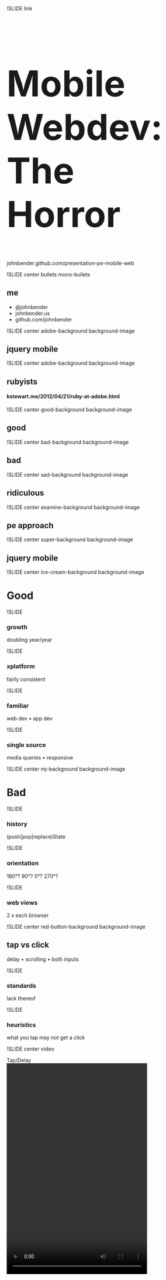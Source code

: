 !SLIDE link
<h1 style="font-size: 7em">
  <span style="line-height: 1.2em">Mobile Webdev:</span>
  The Horror
</h1>
johnbender.github.com/presentation-pe-mobile-web

!SLIDE center bullets mono-bullets
## me
* @johnbender
* johnbender.us
* github.com/johnbender

!SLIDE center adobe-background background-image
## jque<span class="ry-kern">ry</span> mobile

!SLIDE center adobe-background background-image
## rubyists
#### kstewart.me/2012/04/21/ruby-at-adobe.html

!SLIDE center good-background background-image
## good

!SLIDE center bad-background background-image
## bad

!SLIDE center sad-background background-image
## ridiculous

!SLIDE center examine-background background-image
## pe approach

!SLIDE center super-background background-image
## jquery mobile

!SLIDE center ice-cream-background background-image
# Good

!SLIDE
### growth
doubling year/year

!SLIDE
### xplatform
fairly consistent

!SLIDE
### familiar
web dev • app dev

!SLIDE
### single source
media queries • responsive

!SLIDE center mj-background background-image
# Bad

!SLIDE
### history
(push|pop|replace)State

!SLIDE
### orientation
180&#176;? 90&#176;? 0&#176;? 270&#176;?

!SLIDE
### web views
2 x each browser

!SLIDE center red-button-background background-image
## tap vs click
delay • scrolling • both inputs

!SLIDE
### standards
lack thereof

!SLIDE
### heuristics
what you tap may not get a click

!SLIDE center video
<div class="rotate-left" style="left: 82px; top: 257px;">Tap/Delay</div>
<video height="576" width="384" src="file/one/tap-then-click.mp4" type='video/mp4; codecs="avc1.42E01E, mp4a.40.2"' />
<div class="video-link-container">
<a href="https://vimeo.com/45721427">view on vimeo</a>
</div>

!SLIDE center video
<div class="rotate-left" style="left: 25px; top: 315px;">Content Shift</div>
<video height="576" width="384" src="file/one/tap-into-click.mp4" type='video/mp4; codecs="avc1.42E01E, mp4a.40.2"' />
<div class="video-link-container">
<a href="https://vimeo.com/45718716">view on vimeo</a>
</div>

!SLIDE high-image center
<img src="droidincredible.jpg" style="height: 500px; float: left; margin-left: 150px;"></img>
<img src="blackberry-bold.jpg" style="height: 480px; float: left; margin-top: 10px;"></img>

!SLIDE center facepalm-background background-image
# Ridiculous

!SLIDE center webkit-background background-image
## webkit
It's all the same right?

!SLIDE center ugly-background background-image
## android

!SLIDE
### <img src="android-icon.png"></img> is the new <img src="ie-icon.png"></img>

!SLIDE
### 2.2.x • 2.3.x
80+% percent of androids

!SLIDE
### rendering
yes, even rendering

!SLIDE
### position fixed
we use &amp;nbsp; to fix bugs

!SLIDE
### animations
toy examples work great

!SLIDE center
# PE Approach

!SLIDE
### inclusive
start with what always works

!SLIDE
### animations
none ⟶ simple ⟶ all

!SLIDE
### orientation
poll width/height ⟶ event

!SLIDE
### navigation
reload ⟶ hash ⟶ state

!SLIDE image
<pre class="medium" style="margin-top: 200px">
&lt;<span class="function-name">a</span> <span class="variable-name">href</span>=<span class="string">"/foo/bar"</span> <span class="variable-name">data-role</span>=<span class="string">"button"</span>&gt;
  Next Page!
&lt;/<span class="function-name">a</span>&gt;</pre>
<img src="button.png" style="width: 100%; border: 10px solid white; box-sizing: border-box;"></img>

!SLIDE image
<pre class="medium" style="margin-top: 200px">
&lt;<span class="function-name">a</span> <span class="variable-name">href</span>=<span class="string">"/foo/bar"</span> <b><span class="variable-name">data-role</span>=<span class="string">"button"</span></b>&gt;
  Next Page!
&lt;/<span class="function-name">a</span>&gt;</pre>
<img src="button.png" style="width: 100%; border: 10px solid white; box-sizing: border-box;"></img>

!SLIDE image
<pre class="medium" style="margin-top: 200px">
&lt;<span class="function-name">a</span> <span class="variable-name">href</span>=<span class="string">"/foo/bar"</span> <span class="variable-name">data-role</span>=<span class="string">"button"</span>&gt;
  Next Page!
&lt;/<span class="function-name">a</span>&gt;</pre>
<img src="button.png" style="width: 100%; border: 10px solid #D65600; box-sizing: border-box;"></img>

!SLIDE image
<pre class="medium" style="margin-top: 200px">
&lt;<span class="function-name">a</span> <b><span class="variable-name">href</span>=<span class="string">"/foo/bar"</span></b> <span class="variable-name">data-role</span>=<span class="string">"button"</span>&gt;
  Next Page!
&lt;/<span class="function-name">a</span>&gt;</pre>
<img src="button.png" style="width: 100%; border: 10px solid white; box-sizing: border-box;"></img>

!SLIDE image
<pre class="medium" style="margin-top: 200px">
&lt;<span class="function-name">a</span> <b><span class="variable-name">href</span>=<span class="string">"#destination"</span></b> <span class="variable-name">data-role</span>=<span class="string">"button"</span>&gt;
  Next Page!
&lt;/<span class="function-name">a</span>&gt;</pre>
<img src="button.png" style="width: 100%; border: 10px solid white; box-sizing: border-box;"></img>

!SLIDE video
<div class="rotate-left" style="left: 68px; top: 263px;">Without JS</div>
<video height="576" width="384" src="file/one/without-js.mp4" type='video/mp4; codecs="avc1.42E01E, mp4a.40.2"' />
<div class="video-link-container">
<a href="https://vimeo.com/45851036">view on vimeo</a>
</div>

!SLIDE center f-yeah-background background-image
# jQuery Mobile

!SLIDE
### users
no one uses this crap

!SLIDE bullets grid users
<div style="float: left; margin-left: 100px">
<ul>
  <li> Sears </li>
  <li> Chase </li>
  <li> Ikea </li>
  <li> Life </li>
  <li> Stanford </li>
</ul>
</div>

<div style="float: left">
<ul>
  <li> m.sears.com </li>
  <li> m.chase.com </li>
  <li> m.ikea.com </li>
  <li> m.life.com </li>
  <li> m.stanford.edu </li>
</ul>
</div>

!SLIDE
### support

!SLIDE bullets grid
<div style="float: left;  margin-top: 200px">
<ul>
  <li> Apple iOS 3.2-5.0 </li>
  <li> Android 2.1-4.0 </li>
  <li> Windows Phone 7-7.5 </li>
  <li> Blackberry 6-7, QNX </li>
  <li> Palm WebOS 1.4-3.0 </li>
</ul>
</div>

<div style="float: left; margin-bottom: 50px; margin-top: 200px">
<ul>
  <li> Firebox Mobile </li>
  <li> Opera Mobile 11.0 </li>
  <li> Meego 1.2 </li>
  <li> Chrome, Firefox </li>
  <li> IE 7+, Opera 10+ </li>
</ul>
</div>
jquerymobile.com/gbs/

!SLIDE
### github
6800+ watchers • 1200+ forks

!SLIDE
### books
10 books • 7 publishers

!SLIDE center background-image mouse-background
## vmouse

!SLIDE
### normalized
standards • one event

!SLIDE
<pre>
<span class="comment">// fastest &amp; broken on desktop
</span>$btn.on( <span class="string"><b>"touchstart"</b></span>, doSomething );

<span class="comment">// slowest
</span>$btn.on( <span class="string">"click"</span>, doSomething );

<span class="comment">// fast enough &amp; safe
</span>$btn.on( <span class="string">"vclick"</span>, doSomething );
</pre>

!SLIDE
<pre>
<span class="comment">// fastest &amp; broken on desktop
</span>$btn.on( <span class="string">"touchstart"</span>, doSomething );

<span class="comment">// slowest
</span>$btn.on( <span class="string"><b>"click"</b></span>, doSomething );

<span class="comment">// fast enough &amp; safe
</span>$btn.on( <span class="string">"vclick"</span>, doSomething );
</pre>

!SLIDE
<pre>
<span class="comment">// fastest &amp; broken on desktop
</span>$btn.on( <span class="string">"touchstart"</span>, doSomething );

<span class="comment">// slowest
</span>$btn.on( <span class="string">"click"</span>, doSomething );

<span class="comment">// fast enough &amp; safe
</span>$btn.on( <span class="string"><b>"vclick"</b></span>, doSomething );
</pre>

!SLIDE center video
<div class="rotate-left" style="left: 100px; top: 238px;">Tap/Click</div>
<video height="576" width="384" src="file/one/vmouse-speedup.mp4" type='video/mp4; codecs="avc1.42E01E, mp4a.40.2"' />
<div class="video-link-container">
<a href="https://vimeo.com/45851036">view on vimeo</a>
</div>

!SLIDE center background-image return-background
## navigation
reload ⟶ hash ⟶ state

!SLIDE image center android
![back button](android.jpg)

!SLIDE tall-code
<pre class="small">
<span class="comment">// no hash, no ajax
</span><span class="js2-warning">foo.com/bar</span>

<span class="comment">// hash support
</span><span class="js2-warning">foo.com/#/bar</span>

<span class="comment">// replaceState support
</span><span class="js2-warning">foo.com/#/bar ⟶ foo.com/bar</span></pre>

!SLIDE
<pre class="small">
<span class="comment">// no hash, no ajax
</span><b><span class="js2-warning">foo.com/bar</span></b>

<span class="comment">// hash support
</span><span class="js2-warning">foo.com/#/bar</span>

<span class="comment">// replaceState support
</span><span class="js2-warning">foo.com/#/bar ⟶ foo.com/bar</span></pre>

!SLIDE
<pre class="small">
<span class="comment">// no hash, no ajax
</span><span class="js2-warning">foo.com/bar</span>

<span class="comment">// hash support
</span><b><span class="js2-warning">foo.com/#/bar</span></b>

<span class="comment">// replaceState support
</span><span class="js2-warning">foo.com/#/bar ⟶ foo.com/bar</span></pre>

!SLIDE
<pre class="small">
<span class="comment">// no hash, no ajax
</span><span class="js2-warning">foo.com/bar</span>

<span class="comment">// hash support
</span><span class="js2-warning">foo.com/#/bar</span>

<span class="comment">// replaceState support
</span><b><span class="js2-warning">foo.com/#/bar ⟶ foo.com/bar</span></b></pre>

!SLIDE center video
<div class="rotate-left" style="left: 32px; top: 305px;">Hashchange</div>
<video height="576" width="384" src="file/one/nav-hashchange.mp4" type='video/mp4; codecs="avc1.42E01E, mp4a.40.2"' />
<div class="video-link-container">
<a href="https://vimeo.com/45854912">view on vimeo</a>
</div>

!SLIDE center video
<div class="rotate-left" style="left: 87px; top: 252px;">Pushstate</div>
<video height="576" width="384" src="file/one/nav-replacestate.mp4" type='video/mp4; codecs="avc1.42E01E, mp4a.40.2"' />
<div class="video-link-container">
<a href="https://vimeo.com/45854913">view on vimeo</a>
</div>

!SLIDE center builder-background background-image
## builder
jquerymobile.com/download-builder/

!SLIDE center future-background background-image
## jqm's future
jquery for mobile browsers

!SLIDE center pleading-background background-image
<h1 style="margin-top: 100px">Use Something</h1>
anything at all

!SLIDE bullets mono-bullets
## thanks
* @johnbender
* johnbender.us
* github.com/johnbender
